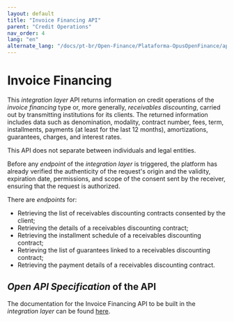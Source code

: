 ```yaml
---
layout: default
title: "Invoice Financing API"
parent: "Credit Operations"
nav_order: 4
lang: "en"
alternate_lang: "/docs/pt-br/Open-Finance/Plataforma-OpusOpenFinance/apis/DireitosCreditórios/"
---
```


# Invoice Financing

This *integration layer* API returns information on credit operations of the *invoice financing* type or, more generally, *receivables discounting*, carried out by transmitting institutions for its clients. The returned information includes data such as denomination, modality, contract number, fees, term, installments, payments (at least for the last 12 months), amortizations, guarantees, charges, and interest rates.

This API does not separate between individuals and legal entities.

Before any *endpoint* of the *integration layer* is triggered, the platform has already verified the authenticity of the request's origin and the validity, expiration date, permissions, and scope of the consent sent by the receiver, ensuring that the request is authorized.

There are *endpoints* for:

- Retrieving the list of receivables discounting contracts consented by the client;
- Retrieving the details of a receivables discounting contract;
- Retrieving the installment schedule of a receivables discounting contract;
- Retrieving the list of guarantees linked to a receivables discounting contract;
- Retrieving the payment details of a receivables discounting contract.

## *Open API Specification* of the API

The documentation for the Invoice Financing API to be built in the *integration layer* can be found [here][API-Direitos-Creditórios].

[API-Direitos-Creditórios]: ../../../../swagger-ui/index.html?api=en-Direitos-Creditórios
